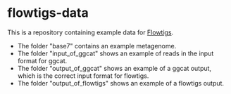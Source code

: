 # flowtigs-data

This is a repository containing example data for [Flowtigs](https://github.com/elieling/flowtigs).

- The folder "base7" contains an example metagenome.
- The folder "input_of_ggcat" shows an example of reads in the input format for ggcat.
- The folder "output_of_ggcat" shows an example of a ggcat output, which is the correct input format for flowtigs.
- The folder "output_of_flowtigs" shows an example of a flowtigs output.
